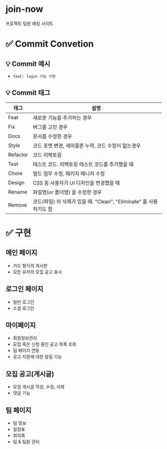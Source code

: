 # join-now
프로젝트 팀원 매칭 사이트

# ✅ Commit Convetion
## 💡 Commit 예시
- `feat: login 기능 구현`

## 💡 Commit 태그

|태그|설명|
|----|-----|
|Feat|새로운 기능을 추가하는 경우|
|Fix|버그를 고친 경우|
|Docs|문서를 수정한 경우|
|Style|코드 포맷 변경, 세미콜론 누락, 코드 수정이 없는경우|
|Refactor|코드 리팩토링|
|Test|테스트 코드. 리팩토링 테스트 코드를 추가했을 때|
|Chore|빌드 업무 수정, 패키지 매니저 수정|
|Design|CSS 등 사용자가 UI 디자인을 변경했을 때|
|Rename|파일명(or 폴더명) 을 수정한 경우|
|Remove|코드(파일) 의 삭제가 있을 때. "Clean", "Eliminate" 를 사용하기도 함|


# ✅ 구현

## 메인 페이지
- 카드 형식의 게시판
- 모든 유저의 모집 공고 표시

## 로그인 페이지
- 일반 로그인
- 소셜 로그인

## 마이페이지
- 회원정보관리
- 모집 혹은 신청 중인 공고 목록 조회
- 팀 페이지 연동
- 공고 지원에 대한 알림 기능

## 모집 공고(게시글)
- 모집 게시글 작성, 수정, 삭제
- 댓글 기능

## 팀 페이지
- 팀 정보
- 일정표
- 회의록
- 팀 & 팀원 관리

